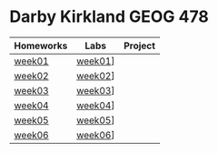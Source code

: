 # Darby Kirkland GEOG 478
|   Homeworks   |Labs           |Project        |
| ------------- |:-------------:|:-------------:|
|[week01](homework/week01/README.md)|[week01](lab/week01/README.md)]|            |
|[week02](homework/week02/README.md)|[week02](lab/week02/README.md)]|            |     
|[week03](homework/week03/README.md)|[week03](lab/week03/README.md)]|            |
|[week04](homework/week01/README.md)|[week04](lab/week01/README.md)]|            |
|[week05](homework/week02/README.md)|[week05](lab/week02/README.md)]|            |     
|[week06](homework/week03/README.md)|[week06](lab/week03/README.md)]|            |
